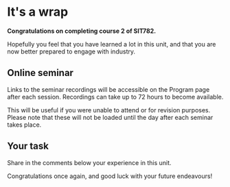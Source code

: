 # It's a wrap

**Congratulations on completing course 2 of SIT782.**

Hopefully you feel that you have learned a lot in this unit, and that you are now better prepared to engage with industry.

## Online seminar
Links to the seminar recordings will be accessible on the Program page after each session. Recordings can take up to 72 hours to become available.

This will be useful if you were unable to attend or for revision purposes. Please note that these will not be loaded until the day after each seminar takes place.

## Your task
Share in the comments below your experience in this unit.

Congratulations once again, and good luck with your future endeavours!